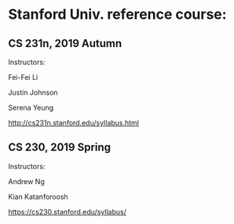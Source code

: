 
# Stanford Univ. reference course:

## CS 231n, 2019 Autumn

Instructors: 

Fei-Fei Li

Justin Johnson

Serena Yeung

http://cs231n.stanford.edu/syllabus.html

## CS 230, 2019 Spring

Instructors:

Andrew Ng
  
Kian Katanforoosh

https://cs230.stanford.edu/syllabus/


